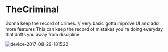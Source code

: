 # TheCriminal
Gonna keep the record of crimes.
// very basic gotta improve UI and add more features
This can keep the record of mistakes you're doing everyday that drifts you away from discipline.

![device-2017-08-29-181520](https://user-images.githubusercontent.com/19928441/29821227-e7268f38-8ce6-11e7-9723-7ee72f47b6a7.png)
